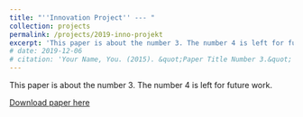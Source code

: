 ```yaml
---
title: "''Innovation Project'' --- "
collection: projects
permalink: /projects/2019-inno-projekt
excerpt: 'This paper is about the number 3. The number 4 is left for future work. Excerpt.'
# date: 2019-12-06
# citation: 'Your Name, You. (2015). &quot;Paper Title Number 3.&quot; <i>Journal 1</i>. 1(3).'
---
```

This paper is about the number 3. The number 4 is left for future work.

[Download paper here](http://academicpages.github.io/files/paper3.pdf)
